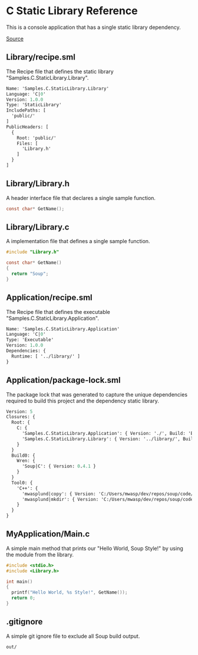 # C Static Library Reference
This is a console application that has a single static library dependency.

[Source](https://github.com/soup-build/soup/tree/main/samples/c/static-library)

## Library/recipe.sml
The Recipe file that defines the static library "Samples.C.StaticLibrary.Library".
```sml
Name: 'Samples.C.StaticLibrary.Library'
Language: 'C|0'
Version: 1.0.0
Type: 'StaticLibrary'
IncludePaths: [
  'public/'
]
PublicHeaders: [
  {
    Root: 'public/'
    Files: [
      'Library.h'
    ]
  }
]
```

## Library/Library.h
A header interface file that declares a single sample function.
```c
const char* GetName();
```

## Library/Library.c
A implementation file that defines a single sample function.
```c
#include "Library.h"

const char* GetName()
{
  return "Soup";
}
```

## Application/recipe.sml
The Recipe file that defines the executable "Samples.C.StaticLibrary.Application".
```sml
Name: 'Samples.C.StaticLibrary.Application'
Language: 'C|0'
Type: 'Executable'
Version: 1.0.0
Dependencies: {
  Runtime: [ '../library/' ]
}
```

## Application/package-lock.sml
The package lock that was generated to capture the unique dependencies required to build this project and the dependency static library.
```sml
Version: 5
Closures: {
  Root: {
    C: {
      'Samples.C.StaticLibrary.Application': { Version: './', Build: 'Build0', Tool: 'Tool0' }
      'Samples.C.StaticLibrary.Library': { Version: '../library/', Build: 'Build0', Tool: 'Tool0' }
    }
  }
  Build0: {
    Wren: {
      'Soup|C': { Version: 0.4.1 }
    }
  }
  Tool0: {
    'C++': {
      'mwasplund|copy': { Version: 'C:/Users/mwasp/dev/repos/soup/code/tools/copy/' }
      'mwasplund|mkdir': { Version: 'C:/Users/mwasp/dev/repos/soup/code/tools/mkdir/' }
    }
  }
}
```

## MyApplication/Main.c
A simple main method that prints our "Hello World, Soup Style!" by using the module from the library.
```c
#include <stdio.h>
#include <Library.h>

int main()
{
  printf("Hello World, %s Style!", GetName());
  return 0;
}
```

## .gitignore
A simple git ignore file to exclude all Soup build output.
```
out/
```